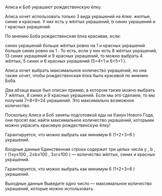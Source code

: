 ﻿Алиса и Боб украшают рождественскую ёлку.

Алиса хочет использовать только 3
 вида украшений на ёлке: желтые, синие и красные. У них есть y
 жёлтых украшений, b
 синих украшений и r
 красных украшений.

По мнению Боба рождественская ёлка красивая, если:

синих украшений больше жёлтых ровно на 1
 и
красных украшений больше синих ровно на 1
.
То есть, если у них есть 8
 жёлтых украшений, 13
 синих украшений и 9
 красных украшений, то можно выбрать 4
 жёлтых, 5
 синих и 6
 красных украшений (5=4+1
 и 6=5+1
).

Алиса хочет выбрать максимальное количество украшений, но она также хочет, чтобы рождественская ёлка была красивой по мнению Боба.

Два абзаца выше был описан пример, в котором также можно выбрать 7
 жёлтых, 8
 синих и 9
 красных украшений. Если мы это сделаем, то мы получим 7+8+9=24
 украшений. Это максимально возможное количество.

Поскольку Алиса и Боб заняты подготовкой еды на Канун Нового Года, они просят вас найти максимальное количество украшений, которыми можно украсить красивую рождественскую ёлку!

Гарантируется, что можно выбрать как минимум 6
 (1+2+3=6
) украшений.

Входные данные
Единственная строка содержит три целых числа y
, b
, r
 (1≤y≤100
, 2≤b≤100
, 3≤r≤100
) — количество жёлтых, синих и красных украшений.

Гарантируется, что можно выбрать как минимум 6
 (1+2+3=6
) украшений.

Выходные данные
Выведите одно число — максимальное количество украшений, которые можно использовать.